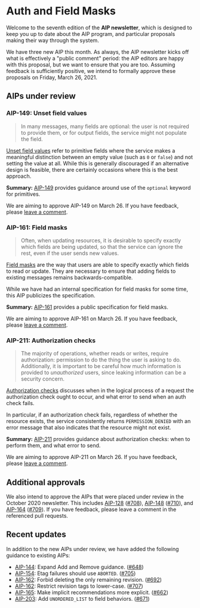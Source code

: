 # Auth and Field Masks

Welcome to the seventh edition of the **AIP newsletter**, which is designed to
keep you up to date about the AIP program, and particular proposals making
their way through the system.

We have three new AIP this month. As always, the AIP newsletter kicks off what
is effectively a "public comment" period: the AIP editors are happy with this
proposal, but we want to ensure that you are too. Assuming feedback is
sufficiently positive, we intend to formally approve these proposals on Friday,
March 26, 2021.

## AIPs under review

### AIP-149: Unset field values

> In many messages, many fields are optional: the user is not required to
> provide them, or for output fields, the service might not populate the field.

[Unset field values][aip-149] refer to primitive fields where the service makes
a meaningful distinction between an empty value (such as `0` or `false`) and
not setting the value at all. While this is generally discouraged if an
alternative design is feasible, there are certainly occasions where this is the
best approach.

**Summary:** [AIP-149][] provides guidance around use of the `optional` keyword
for primitives.

We are aiming to approve AIP-149 on March 26. If you have feedback, please
[leave a comment](https://github.com/aip-dev/google.aip.dev/pull/711).

[aip-149]: ../149

### AIP-161: Field masks

> Often, when updating resources, it is desirable to specify exactly which
> fields are being updated, so that the service can ignore the rest, even if
> the user sends new values.

[Field masks][aip-161] are the way that users are able to specify exactly which
fields to read or update. They are necessary to ensure that adding fields to
existing messages remains backwards-compatible.

While we have had an internal specification for field masks for some time, this
AIP publicizes the specification.

**Summary:** [AIP-161][] provides a public specification for field masks.

We are aiming to approve AIP-161 on March 26. If you have feedback, please
[leave a comment](https://github.com/aip-dev/google.aip.dev/pull/718).

[aip-161]: ../161

### AIP-211: Authorization checks

> The majority of operations, whether reads or writes, require authorization:
> permission to do the thing the user is asking to do. Additionally, it is
> important to be careful how much information is provided to _unauthorized_
> users, since leaking information can be a security concern.

[Authorization checks][aip-211] discusses when in the logical process of a
request the authorization check ought to occur, and what error to send when an
auth check fails.

In particular, if an authorization check fails, regardless of whether the
resource exists, the service consistently returns `PERMISSION_DENIED` with an
error message that also indicates that the resource might not exist.

**Summary:** [AIP-211][] provides guidance about authorization checks: when to
perform them, and what error to send.

We are aiming to approve AIP-211 on March 26. If you have feedback, please
[leave a comment](https://github.com/aip-dev/google.aip.dev/pull/719).

[aip-211]: ../211

## Additional approvals

We also intend to approve the AIPs that were placed under review in the October
2020 newsletter. This includes [AIP-128][] ([#708][]), [AIP-148][] ([#710][]),
and [AIP-164][] ([#709][]). If you have feedback, please leave a comment in the
referenced pull requests.

[aip-128]: ../128
[aip-148]: ../148
[aip-164]: ../164
[#708]: https://github.com/aip-dev/google.aip.dev/pull/708
[#709]: https://github.com/aip-dev/google.aip.dev/pull/709
[#710]: https://github.com/aip-dev/google.aip.dev/pull/710

## Recent updates

In addition to the new AIPs under review, we have added the following guidance
to existing AIPs:

- [AIP-144](../144): Expand Add and Remove guidance.
  ([#648](https://github.com/aip-dev/google.aip.dev/pull/648))
- [AIP-154](../154): Etag failures should use `ABORTED`.
  ([#705](https://github.com/aip-dev/google.aip.dev/pull/705))
- [AIP-162](../162): Forbid deleting the only remaining revision.
  ([#692](https://github.com/aip-dev/google.aip.dev/pull/692))
- [AIP-162](../162): Restrict revision tags to lower-case.
  ([#707](https://github.com/aip-dev/google.aip.dev/pull/707))
- [AIP-165](../165): Make implicit recommendations more explicit.
  ([#662](https://github.com/aip-dev/google.aip.dev/pull/662))
- [AIP-203](../203): Add `UNORDERED_LIST` to field behaviors.
  ([#671](https://github.com/aip-dev/google.aip.dev/pull/671))
